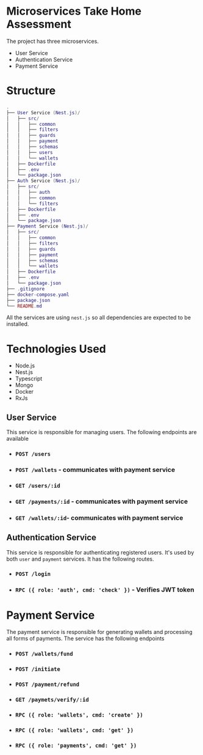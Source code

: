 # Microservices Take Home Assessment

The project has three microservices.
- User Service
- Authentication Service
- Payment Service

# Structure
```lua
.
├── User Service (Nest.js)/
│   ├── src/
│   │   ├── common
│   │   ├── filters
│   │   ├── guards
│   │   ├── payment
│   │   ├── schemas
│   │   ├── users
│   │   └── wallets
│   ├── Dockerfile
│   ├── .env
│   └── package.json
├── Auth Service (Nest.js)/
│   ├── src/
│   │   ├── auth
│   │   ├── common
│   │   └── filters
│   ├── Dockerfile
│   ├── .env
│   └── package.json
├── Payment Service (Nest.js)/
│   ├── src/
│   │   ├── common
│   │   ├── filters
│   │   ├── guards
│   │   ├── payment
│   │   ├── schemas
│   │   └── wallets
│   ├── Dockerfile
│   ├── .env
│   └── package.json
├── .gitignore
├── docker-compose.yaml
├── package.json
└── README.md
```
All the services are using `nest.js` so all dependencies are expected to be installed.

# Technologies Used
- Node.js
- Nest.js
- Typescript
- Mongo
- Docker
- RxJs

## User Service
This service is responsible for managing users. The following endpoints are available
- ### `POST /users`
- ### `POST /wallets` - communicates with payment service
- ### `GET /users/:id`
- ### `GET /payments/:id` - communicates with payment service
- ### `GET /wallets/:id`- communicates with payment service

## Authentication Service
This service is responsible for authenticating registered users. It's used by both `user` and `payment` services. 
It has the following routes.
- ### `POST /login`
- ### `RPC ({ role: 'auth', cmd: 'check' })` - Verifies JWT token

# Payment Service
The payment service is responsible for generating wallets and processing all forms of payments. The service has the following endpoints
- ### `POST /wallets/fund`
- ### `POST /initiate`
- ### `POST /payment/refund`
- ### `GET /paymets/verify/:id`
- ### `RPC ({ role: 'wallets', cmd: 'create' })`
- ### `RPC ({ role: 'wallets', cmd: 'get' })`
- ### `RPC ({ role: 'payments', cmd: 'get' })`

